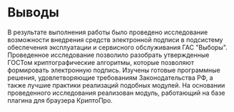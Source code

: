 # Выводы
В результате выполнения работы было проведено исследование возможности внедрения средств электронной подписи в подсистему обеспечения эксплуатации и сервисного обслуживания ГАС "Выборы". Проведенное исследование позволило разобрать утвержденные ГОСТом криптографические алгоритмы, которые позволяют формировать электронную подпись. Изучены готовые программные решения, удовлетворяющие требованиям Законодательства РФ, а также лучшие практики реализаций подобных модулей. На основании проведенного исследования реализован модуль, работающий на базе плагина для браузера КриптоПро.   
